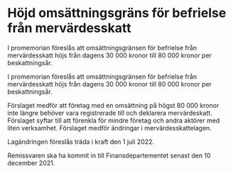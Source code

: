 # Höjd omsättningsgräns för befrielse från mervärdesskatt

I promemorian föreslås att omsättningsgränsen för befrielse från mervärdesskatt höjs från dagens 30 000 kronor till 80 000 kronor per beskattningsår.

I promemorian föreslås att omsättningsgränsen för befrielse från mervärdesskatt höjs från dagens 30 000 kronor till 80 000 kronor per beskattningsår.

Förslaget medför att företag med en omsättning på högst 80 000 kronor inte längre behöver vara registrerade till och deklarera mervärdeskatt. Förslaget syftar till att förenkla för mindre företag och andra aktörer med liten verksamhet. Förslaget medför ändringar i mervärdesskattelagen.

Lagändringen föreslås träda i kraft den 1 juli 2022.

Remissvaren ska ha kommit in till Finansdepartementet senast den 10 december 2021.
